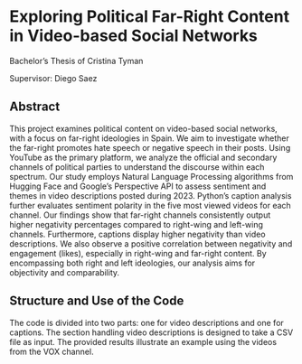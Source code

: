 # Exploring Political Far-Right Content in Video-based Social Networks
Bachelor’s Thesis of Cristina Tyman


Supervisor: Diego Saez

## Abstract
This project examines political content on video-based social networks, with a focus on far-right ideologies in Spain. We aim to investigate whether the far-right promotes hate speech or negative speech in their posts. Using YouTube as the primary platform, we analyze the official and secondary channels of political parties to understand the discourse within each spectrum. Our study employs Natural Language Processing algorithms from Hugging Face and Google’s Perspective API to assess sentiment and themes in video descriptions posted during 2023. Python’s caption analysis further evaluates sentiment polarity in the five most viewed videos for each channel. Our findings show that far-right channels consistently output higher negativity percentages compared to right-wing and left-wing channels. Furthermore, captions display higher negativity than video descriptions. We also observe a positive correlation between negativity and engagement (likes), especially in right-wing and far-right content. By encompassing both right and left ideologies, our analysis aims for objectivity and comparability.

## Structure and Use of the Code
The code is divided into two parts: one for video descriptions and one for captions. The section handling video descriptions is designed to take a CSV file as input. The provided results illustrate an example using the videos from the VOX channel.


